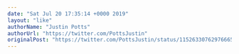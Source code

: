 ```yaml
---
date: "Sat Jul 20 17:35:14 +0000 2019"
layout: "like"
authorName: "Justin Potts"
authorUrl: "https://twitter.com/PottsJustin"
originalPost: "https://twitter.com/PottsJustin/status/1152633076297666561"
---
```

